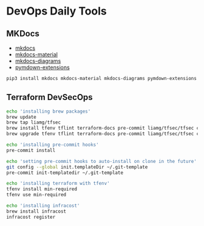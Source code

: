 # DevOps Daily Tools

## MKDocs

- [mkdocs](https://www.mkdocs.org/)
- [mkdocs-material](https://squidfunk.github.io/mkdocs-material/)
- [mkdocs-diagrams](https://pypi.org/project/mkdocs-diagrams/)
- [pymdown-extensions](https://facelessuser.github.io/pymdown-extensions/)

```bash
pip3 install mkdocs mkdocs-material mkdocs-diagrams pymdown-extensions
```

## Terraform DevSecOps

```bash
echo 'installing brew packages'
brew update
brew tap liamg/tfsec
brew install tfenv tflint terraform-docs pre-commit liamg/tfsec/tfsec coreutils checkov
brew upgrade tfenv tflint terraform-docs pre-commit liamg/tfsec/tfsec coreutils checkov

echo 'installing pre-commit hooks'
pre-commit install

echo 'setting pre-commit hooks to auto-install on clone in the future'
git config --global init.templateDir ~/.git-template
pre-commit init-templatedir ~/.git-template

echo 'installing terraform with tfenv'
tfenv install min-required
tfenv use min-required

echo 'installing infracost'
brew install infracost
infracost register 
```
